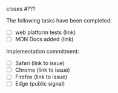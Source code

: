 closes #???

The following tasks have been completed:

 * [ ] web platform tests (link)
 * [ ] MDN Docs added (link)

Implementation commitment:

 * [ ] Safari (link to issue)
 * [ ] Chrome (link to issue)
 * [ ] Firefox (link to issue)
 * [ ] Edge (public signal)
